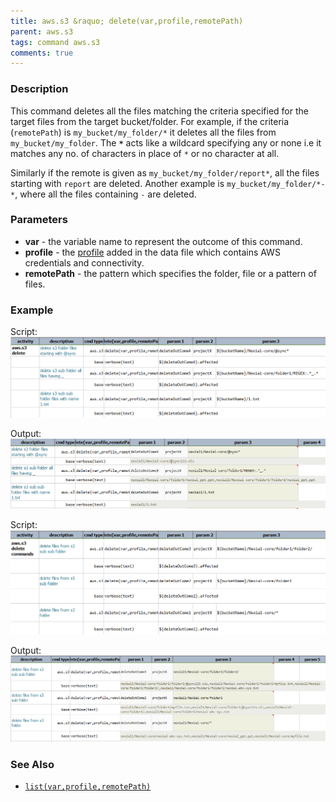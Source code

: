 ```yaml
---
title: aws.s3 &raquo; delete(var,profile,remotePath)
parent: aws.s3
tags: command aws.s3
comments: true
---
```



### Description
This command deletes all the files matching the criteria specified for the target files from the target bucket/folder. 
For example, if the criteria (`remotePath`) is `my_bucket/my_folder/*` it deletes all the files from 
`my_bucket/my_folder`. The **`*`** acts like a wildcard specifying any or none i.e it matches any no. of characters 
in place of `*` or no character at all.

Similarly if the remote is given as `my_bucket/my_folder/report*`, all the files starting with `report` are deleted. 
Another example is `my_bucket/my_folder/*-*`, where all the files containing `-` are deleted. 


### Parameters
- **var** \- the variable name to represent the outcome of this command.
- **profile** \- the [profile](index#s3profile) added in the data file which contains AWS credentials and connectivity.
- **remotePath** \- the pattern which specifies the folder, file or a pattern of files.


### Example
Script:<br/>
![](image/delete_01.png)

Output:<br/>
![](image/delete_02.png)

Script:<br/>
![](image/delete_03.png)

Output:<br/>
![](image/delete_04.png)


### See Also
- [`list(var,profile,remotePath)`](list(var,profile,remotePath))
